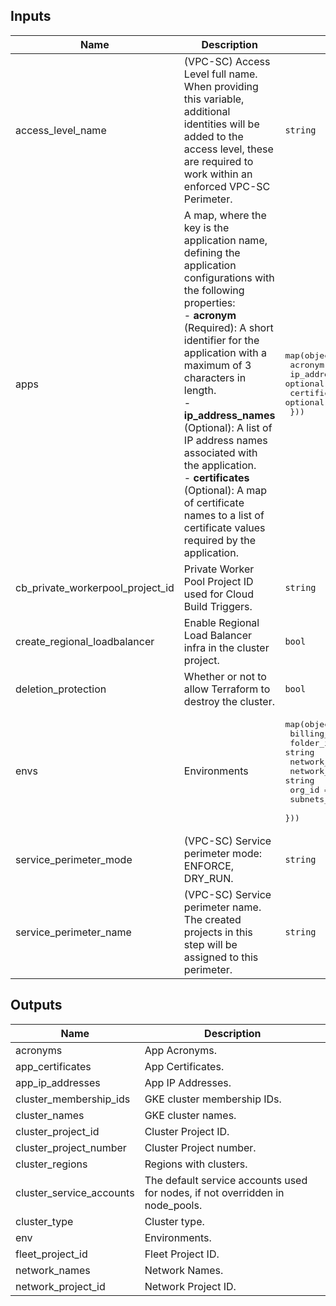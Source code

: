 <!-- BEGINNING OF PRE-COMMIT-TERRAFORM DOCS HOOK -->
## Inputs

| Name | Description | Type | Default | Required |
|------|-------------|------|---------|:--------:|
| access\_level\_name | (VPC-SC) Access Level full name. When providing this variable, additional identities will be added to the access level, these are required to work within an enforced VPC-SC Perimeter. | `string` | `null` | no |
| apps | A map, where the key is the application name, defining the application configurations with the following properties:<br>- **acronym** (Required): A short identifier for the application with a maximum of 3 characters in length.<br>- **ip\_address\_names** (Optional): A list of IP address names associated with the application.<br>- **certificates** (Optional): A map of certificate names to a list of certificate values required by the application. | <pre>map(object({<br>    acronym          = string<br>    ip_address_names = optional(list(string), [])<br>    certificates     = optional(map(list(string)), {})<br>  }))</pre> | n/a | yes |
| cb\_private\_workerpool\_project\_id | Private Worker Pool Project ID used for Cloud Build Triggers. | `string` | `""` | no |
| create\_regional\_loadbalancer | Enable Regional Load Balancer infra in the cluster project. | `bool` | `false` | no |
| deletion\_protection | Whether or not to allow Terraform to destroy the cluster. | `bool` | `true` | no |
| envs | Environments | <pre>map(object({<br>    billing_account    = string<br>    folder_id          = string<br>    network_project_id = string<br>    network_self_link  = string<br>    org_id             = string<br>    subnets_self_links = list(string)<br>  }))</pre> | n/a | yes |
| service\_perimeter\_mode | (VPC-SC) Service perimeter mode: ENFORCE, DRY\_RUN. | `string` | `"ENFORCE"` | no |
| service\_perimeter\_name | (VPC-SC) Service perimeter name. The created projects in this step will be assigned to this perimeter. | `string` | `null` | no |

## Outputs

| Name | Description |
|------|-------------|
| acronyms | App Acronyms. |
| app\_certificates | App Certificates. |
| app\_ip\_addresses | App IP Addresses. |
| cluster\_membership\_ids | GKE cluster membership IDs. |
| cluster\_names | GKE cluster names. |
| cluster\_project\_id | Cluster Project ID. |
| cluster\_project\_number | Cluster Project number. |
| cluster\_regions | Regions with clusters. |
| cluster\_service\_accounts | The default service accounts used for nodes, if not overridden in node\_pools. |
| cluster\_type | Cluster type. |
| env | Environments. |
| fleet\_project\_id | Fleet Project ID. |
| network\_names | Network Names. |
| network\_project\_id | Network Project ID. |

<!-- END OF PRE-COMMIT-TERRAFORM DOCS HOOK -->
